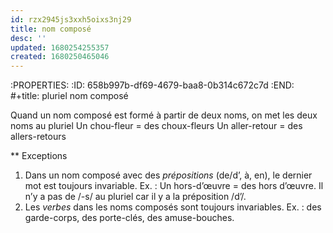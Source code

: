 ```yaml
---
id: rzx2945js3xxh5oixs3nj29
title: nom composé
desc: ''
updated: 1680254255357
created: 1680250465046
---
```


:PROPERTIES:
:ID:       658b997b-df69-4679-baa8-0b314c672c7d
:END:
#+title: pluriel nom composé

Quand un nom composé est formé à partir de deux noms, on met les deux noms au pluriel
    Un chou-fleur = des choux-fleurs
    Un aller-retour = des allers-retours

** Exceptions

1. Dans un nom composé avec des *prépositions* (de/d’, à, en), le dernier mot est toujours invariable.
    Ex. : Un hors-d’œuvre = des hors d’œuvre. Il n’y a pas de /-s/ au pluriel car il y a la préposition /d’/.
2. Les *verbes* dans les noms composés sont toujours invariables.
    Ex. : des garde-corps, des porte-clés, des amuse-bouches.